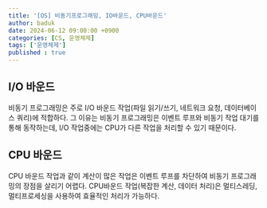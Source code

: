 ```yaml
---
title: '[OS] 비동기프로그래밍, IO바운드, CPU바운드'
author: baduk
date: 2024-06-12 09:00:00 +0900
categories: [CS, 운영체제]
tags: ['운영체제']
published : true
---
```


## I/O 바운드
비동기 프로그래밍은 주로 I/O 바운드 작업(파일 읽기/쓰기, 네트워크 요청, 데이터베이스 쿼리)에 적합하다. 그 이유는 비동기 프로그래밍은 이벤트 루프와 비동기 작업 대기를 통해 동작하는데, I/O 작업중에는 CPU가 다른 작업을 처리할 수 있기 때문이다. 

## CPU 바운드
CPU 바운드 작업과 같이 계산이 많은 작업은 이벤트 루프를 차단하여 비동기 프로그래밍의 장점을 살리기 어렵다. CPU바운드 작업(복잡한 계산, 데이터 처리)은 멀티스레딩, 멀티프로세싱을 사용하여 효율적인 처리가 가능하다.